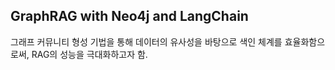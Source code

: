 ## GraphRAG with Neo4j and LangChain

그래프 커뮤니티 형성 기법을 통해 데이터의 유사성을 바탕으로 색인 체계를 효율화함으로써, RAG의 성능을 극대화하고자 함. 
